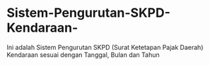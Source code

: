 # Sistem-Pengurutan-SKPD-Kendaraan-
Ini adalah Sistem Pengurutan SKPD (Surat Ketetapan Pajak Daerah) Kendaraan sesuai dengan Tanggal, Bulan dan Tahun
